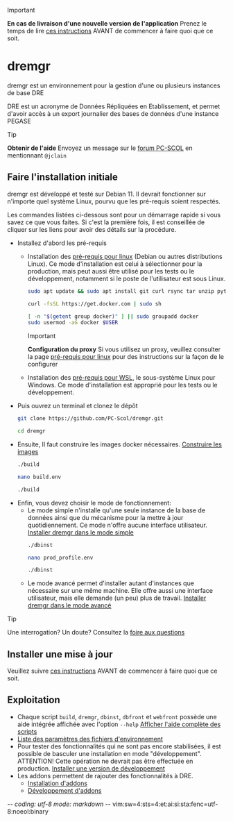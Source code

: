 > [!IMPORTANT]
> **En cas de livraison d'une nouvelle version de l'application**
> Prenez le temps de lire [ces instructions](UPDATE.md) AVANT de commencer à
> faire quoi que ce soit.

# dremgr

dremgr est un environnement pour la gestion d'une ou plusieurs instances de base
DRE

DRE est un acronyme de Données Répliquées en Etablissement, et permet d'avoir
accès à un export journalier des bases de données d'une instance PEGASE

> [!TIP]
> **Obtenir de l'aide**
> Envoyez un message sur le [forum PC-SCOL](https://forum.pc-scol.fr)
> en mentionnant `@jclain`

## Faire l'installation initiale

dremgr est développé et testé sur Debian 11. Il devrait fonctionner sur
n'importe quel système Linux, pourvu que les pré-requis soient respectés.

Les commandes listées ci-dessous sont pour un démarrage rapide si vous savez ce
que vous faites. Si c'est la première fois, il est conseillée de cliquer sur les
liens pour avoir des détails sur la procédure.

* Installez d'abord les pré-requis
  * Installation des [pré-requis pour linux](documentation/00prerequis-linux.md)
    (Debian ou autres distributions Linux). Ce mode d'installation est celui à
    sélectionner pour la production, mais peut aussi être utilisé pour les tests
    ou le développement, notamment si le poste de l'utilisateur est sous Linux.
    ~~~sh
    sudo apt update && sudo apt install git curl rsync tar unzip python3 gawk
    ~~~
    ~~~sh
    curl -fsSL https://get.docker.com | sudo sh
    ~~~
    ~~~sh
    [ -n "$(getent group docker)" ] || sudo groupadd docker
    sudo usermod -aG docker $USER
    ~~~

    > [!IMPORTANT]
    > **Configuration du proxy**
    > Si vous utilisez un proxy, veuillez consulter la page
    > [pré-requis pour linux](documentation/00prerequis-linux.md)
    > pour des instructions sur la façon de le configurer
  * Installation des [pré-requis pour WSL](documentation/00prerequis-wsl.md), le
    sous-système Linux pour Windows. Ce mode d'installation est approprié pour
    les tests ou le développement.
* Puis ouvrez un terminal et clonez le dépôt
  ~~~sh
  git clone https://github.com/PC-Scol/dremgr.git
  ~~~
  ~~~sh
  cd dremgr
  ~~~
* Ensuite, Il faut construire les images docker nécessaires.
  [Construire les images](documentation/02construire-images.md)
  ~~~sh
  ./build
  ~~~
  ~~~sh
  nano build.env
  ~~~
  ~~~sh
  ./build
  ~~~
* Enfin, vous devez choisir le mode de fonctionnement:
  * Le mode simple n'installe qu'une seule instance de la base de données ainsi
    que du mécanisme pour la mettre à jour quotidiennement. Ce mode n'offre
    aucune interface utilisateur.
    [Installer dremgr dans le mode simple](documentation/03installation-simple.md)
    ~~~sh
    ./dbinst
    ~~~
    ~~~sh
    nano prod_profile.env
    ~~~
    ~~~sh
    ./dbinst
    ~~~
  * Le mode avancé permet d'installer autant d'instances que nécessaire sur une
    même machine. Elle offre aussi une interface utilisateur, mais elle demande
    (un peu) plus de travail.
    [Installer dremgr dans le mode avancé](documentation/03installation-avancee.md)

> [!TIP]
> Une interrogation? Un doute? Consultez la [foire aux questions](FAQ.md)

## Installer une mise à jour

Veuillez suivre [ces instructions](UPDATE.md) AVANT de commencer à faire quoi
que ce soit.

## Exploitation

* Chaque script `build`, `dremgr`, `dbinst`, `dbfront` et `webfront` possède une
  aide intégrée affichée avec l'option `--help`
  [Afficher l'aide complète des scripts](documentation/scripts--help.md)
* [Liste des paramètres des fichiers d'environnement](documentation/parametres.md)
* Pour tester des fonctionnalités qui ne sont pas encore stabilisées, il est
  possible de basculer une installation en mode "développement". ATTENTION!
  Cette opération ne devrait pas être effectuée en production.
  [Installer une version de développement](documentation/03installation-avancee.md)
* Les addons permettent de rajouter des fonctionnalités à DRE.
  * [Installation d'addons](documentation/dreaddons.md)
  * [Développement d'addons](documentation/dreaddons-developpement.md)

-*- coding: utf-8 mode: markdown -*- vim:sw=4:sts=4:et:ai:si:sta:fenc=utf-8:noeol:binary
